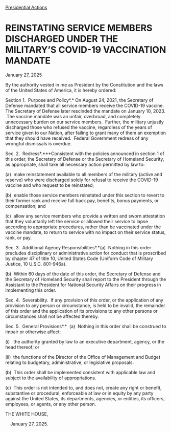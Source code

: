 [Presidential Actions](https://www.whitehouse.gov/presidential-actions/)

# 					REINSTATING SERVICE MEMBERS DISCHARGED UNDER THE MILITARY’S COVID-19 VACCINATION MANDATE 				

January 27, 2025

By the authority vested in me as President by the Constitution and the laws of the United States of America, it is hereby ordered:

Section 1.  Purpose and Policy*.* On August 24, 2021, the Secretary of Defense mandated that all service members receive the COVID-19 vaccine.  The Secretary of Defense later rescinded the mandate on January 10, 2023.  The vaccine mandate was an unfair, overbroad, and completely unnecessary burden on our service members.  Further, the military unjustly discharged those who refused the vaccine, regardless of the years of service given to our Nation, after failing to grant many of them an exemption that they should have received.  Federal Government redress of any wrongful dismissals is overdue. 

Sec. 2.  Redress*.***Consistent with the policies announced in section 1 of this order, the Secretary of Defense or the Secretary of Homeland Security, as appropriate, shall take all necessary action permitted by law to:

(a)  make reinstatement available to all members of the military (active and reserve) who were discharged solely for refusal to receive the COVID-19 vaccine and who request to be reinstated;

(b)  enable those service members reinstated under this section to revert to their former rank and receive full back pay, benefits, bonus payments, or compensation; and

(c)  allow any service members who provide a written and sworn attestation that they voluntarily left the service or allowed their service to lapse according to appropriate procedures, rather than be vaccinated under the vaccine mandate, to return to service with no impact on their service status, rank, or pay.

Sec. 3.  Additional Agency Responsibilities*.*(a)  Nothing in this order precludes disciplinary or administrative action for conduct that is proscribed by chapter 47 of title 10, United States Code (Uniform Code of Military Justice, 10 U.S.C. 801-946a).

(b)  Within 60 days of the date of this order, the Secretary of Defense and the Secretary of Homeland Security shall report to the President through the Assistant to the President for National Security Affairs on their progress in implementing this order.

Sec. 4.  Severability.  If any provision of this order, or the application of any provision to any person or circumstance, is held to be invalid, the remainder of this order and the application of its provisions to any other persons or circumstances shall not be affected thereby.

Sec. 5.  General Provisions*.*  (a)  Nothing in this order shall be construed to impair or otherwise affect:

(i)   the authority granted by law to an executive department, agency, or the head thereof; or

(ii)  the functions of the Director of the Office of Management and Budget relating to budgetary, administrative, or legislative proposals.

(b)  This order shall be implemented consistent with applicable law and subject to the availability of appropriations.

(c)  This order is not intended to, and does not, create any right or benefit, substantive or procedural, enforceable at law or in equity by any party against the United States, its departments, agencies, or entities, its officers, employees, or agents, or any other person.

THE WHITE HOUSE,

    January 27, 2025.
